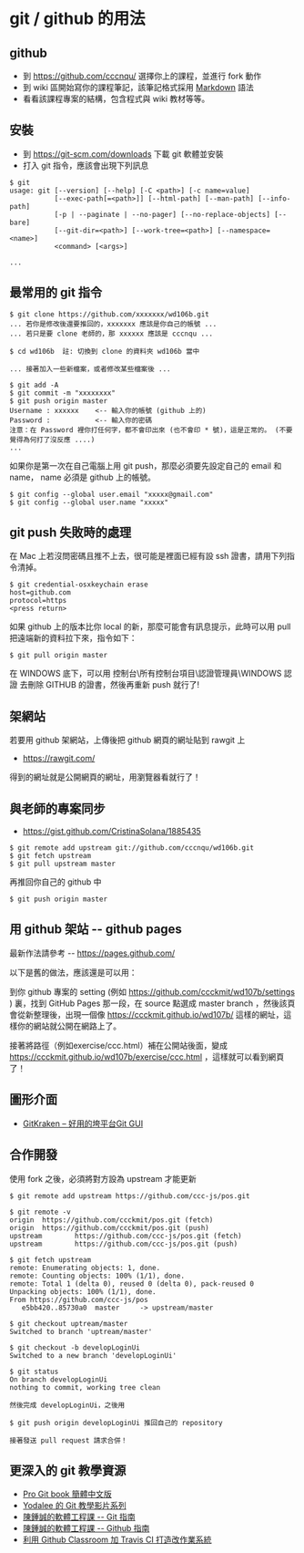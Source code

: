 # git / github 的用法

## github

* 到 https://github.com/cccnqu/ 選擇你上的課程，並進行 fork 動作
* 到 wiki 區開始寫你的課程筆記，該筆記格式採用 [Markdown](Markdown) 語法
* 看看該課程專案的結構，包含程式與 wiki 教材等等。

## 安裝

* 到 https://git-scm.com/downloads 下載 git 軟體並安裝
* 打入 git 指令，應該會出現下列訊息

```
$ git
usage: git [--version] [--help] [-C <path>] [-c name=value]
           [--exec-path[=<path>]] [--html-path] [--man-path] [--info-path]
           [-p | --paginate | --no-pager] [--no-replace-objects] [--bare]
           [--git-dir=<path>] [--work-tree=<path>] [--namespace=<name>]
           <command> [<args>]

...
``` 

## 最常用的 git 指令

```
$ git clone https://github.com/xxxxxxx/wd106b.git
... 若你是修改後還要推回的，xxxxxxx 應該是你自己的帳號 ...
... 若只是要 clone 老師的，那 xxxxxx 應該是 cccnqu ...

$ cd wd106b  註: 切換到 clone 的資料夾 wd106b 當中

... 接著加入一些新檔案，或者修改某些檔案後 ...

$ git add -A
$ git commit -m "xxxxxxxx"
$ git push origin master
Username : xxxxxx    <-- 輸入你的帳號 (github 上的)
Password :           <-- 輸入你的密碼
注意：在 Password 裡你打任何字，都不會印出來 (也不會印 * 號)，這是正常的。 (不要覺得為何打了沒反應 ....)
...
```

如果你是第一次在自己電腦上用 git push，那麼必須要先設定自己的 email 和 name， name 必須是 github 上的帳號。

```
$ git config --global user.email "xxxxx@gmail.com"
$ git config --global user.name "xxxxx"
```

## git push 失敗時的處理

在 Mac 上若沒問密碼且推不上去，很可能是裡面已經有設 ssh 證書，請用下列指令清掉。

```
$ git credential-osxkeychain erase
host=github.com
protocol=https
<press return>
```

如果 github 上的版本比你 local 的新，那麼可能會有訊息提示，此時可以用 pull 把遠端新的資料拉下來，指令如下：

```
$ git pull origin master
```

在 WINDOWS 底下，可以用 控制台\所有控制台項目\認證管理員\WINDOWS 認證 去刪除 GITHUB 的證書，然後再重新 push 就行了!

## 架網站

若要用 github 架網站，上傳後把 github 網頁的網址貼到 rawgit 上

* https://rawgit.com/

得到的網址就是公開網頁的網址，用瀏覽器看就行了！

## 與老師的專案同步

* https://gist.github.com/CristinaSolana/1885435

```
$ git remote add upstream git://github.com/cccnqu/wd106b.git
$ git fetch upstream
$ git pull upstream master
```

再推回你自己的 github 中

```
$ git push origin master
```

## 用 github 架站 -- github pages

最新作法請參考 -- https://pages.github.com/

以下是舊的做法，應該還是可以用：

到你 github 專案的 setting (例如 https://github.com/ccckmit/wd107b/settings ) 裏，找到 GitHub Pages 那一段，在 source 點選成 master branch ，然後該頁會從新整理後，出現一個像 https://ccckmit.github.io/wd107b/ 這樣的網址，這樣你的網站就公開在網路上了。

接著將路徑（例如exercise/ccc.html）補在公開站後面，變成 https://ccckmit.github.io/wd107b/exercise/ccc.html ，這樣就可以看到網頁了！

## 圖形介面

* [GitKraken – 好用的垮平台Git GUI](https://wordpress.lokidea.com/blog/1624/gitkraken-%E5%A5%BD%E7%94%A8%E7%9A%84%E5%9E%AE%E5%B9%B3%E5%8F%B0git-gui/)

## 合作開發

使用 fork 之後，必須將對方設為 upstream 才能更新

```
$ git remote add upstream https://github.com/ccc-js/pos.git

$ git remote -v
origin  https://github.com/ccckmit/pos.git (fetch)
origin  https://github.com/ccckmit/pos.git (push)
upstream        https://github.com/ccc-js/pos.git (fetch)
upstream        https://github.com/ccc-js/pos.git (push)

$ git fetch upstream
remote: Enumerating objects: 1, done.
remote: Counting objects: 100% (1/1), done.
remote: Total 1 (delta 0), reused 0 (delta 0), pack-reused 0
Unpacking objects: 100% (1/1), done.
From https://github.com/ccc-js/pos
   e5bb420..85730a0  master     -> upstream/master

$ git checkout uptream/master
Switched to branch 'uptream/master'

$ git checkout -b developLoginUi
Switched to a new branch 'developLoginUi'

$ git status
On branch developLoginUi
nothing to commit, working tree clean

然後完成 developLoginUi，之後用

$ git push origin developLoginUi 推回自己的 repository

接著發送 pull request 請求合併！
```

## 更深入的 git 教學資源

* [Pro Git book 簡體中文版](https://git-scm.com/book/zh/v2)
* [Yodalee 的 Git 教學影片系列](http://yodalee.blogspot.tw/2017/12/git-video.html?m=1)
* [陳鍾誠的軟體工程課 -- Git 指南](https://github.com/cccnqu/se106a/wiki/git.md)
* [陳鍾誠的軟體工程課 -- Github 指南](https://github.com/cccnqu/se106a/wiki/github.md)
* [利用 Github Classroom 加 Travis CI 打造改作業系統](https://blog.techbridge.cc/2018/02/03/github-classroom-and-travis-ci/)

